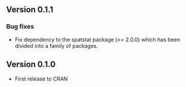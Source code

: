 ## Version 0.1.1

### Bug fixes

* Fix dependency to the spatstat package (>= 2.0.0) which has been divided into a family of packages.

## Version 0.1.0

* First release to CRAN

